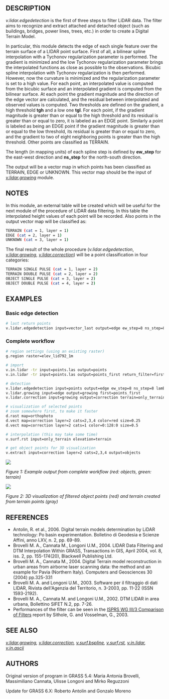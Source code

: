 ## DESCRIPTION

*v.lidar.edgedetection* is the first of three steps to filter LiDAR
data. The filter aims to recognize and extract attached and detached
object (such as buildings, bridges, power lines, trees, etc.) in order
to create a Digital Terrain Model.

In particular, this module detects the edge of each single feature over
the terrain surface of a LIDAR point surface. First of all, a bilinear
spline interpolation with a Tychonov regularization parameter is
performed. The gradient is minimized and the low Tychonov regularization
parameter brings the interpolated functions as close as possible to the
observations. Bicubic spline interpolation with Tychonov regularization
is then performed. However, now the curvature is minimized and the
regularization parameter is set to a high value. For each point, an
interpolated value is computed from the bicubic surface and an
interpolated gradient is computed from the bilinear surface. At each
point the gradient magnitude and the direction of the edge vector are
calculated, and the residual between interpolated and observed values is
computed. Two thresholds are defined on the gradient, a high threshold
**tgh** and a low one **tgl**. For each point, if the gradient magnitude
is greater than or equal to the high threshold and its residual is
greater than or equal to zero, it is labeled as an EDGE point. Similarly
a point is labeled as being an EDGE point if the gradient magnitude is
greater than or equal to the low threshold, its residual is greater than
or equal to zero, and the gradient to two of eight neighboring points is
greater than the high threshold. Other points are classified as TERRAIN.

The length (in mapping units) of each spline step is defined by
**ew_step** for the east-west direction and **ns_step** for the
north-south direction.

The output will be a vector map in which points has been classified as
TERRAIN, EDGE or UNKNOWN. This vector map should be the input of
*[v.lidar.growing](v.lidar.growing.md)* module.

## NOTES

In this module, an external table will be created which will be useful
for the next module of the procedure of LiDAR data filtering. In this
table the interpolated height values of each point will be recorded.
Also points in the output vector map will be classified as:

```bash
TERRAIN (cat = 1, layer = 1)
EDGE (cat = 2, layer = 1)
UNKNOWN (cat = 3, layer = 1)
```

The final result of the whole procedure (*v.lidar.edgedetection*,
*[v.lidar.growing](v.lidar.growing.md)*,
*[v.lidar.correction](v.lidar.correction.md)*) will be a point
classification in four categories:

```bash
TERRAIN SINGLE PULSE (cat = 1, layer = 2)
TERRAIN DOUBLE PULSE (cat = 2, layer = 2)
OBJECT SINGLE PULSE (cat = 3, layer = 2)
OBJECT DOUBLE PULSE (cat = 4, layer = 2)
```

## EXAMPLES

### Basic edge detection

```bash
# last return points
v.lidar.edgedetection input=vector_last output=edge ew_step=8 ns_step=8 lambda_g=0.5
```

### Complete workflow

```bash
# region settings (using an existing raster)
g.region raster=elev_lid792_1m

# import
v.in.lidar -tr input=points.las output=points
v.in.lidar -tr input=points.las output=points_first return_filter=first

# detection
v.lidar.edgedetection input=points output=edge ew_step=8 ns_step=8 lambda_g=0.5
v.lidar.growing input=edge output=growing first=points_first
v.lidar.correction input=growing output=correction terrain=only_terrain

# visualization of selected points
# zoom somewhere first, to make it faster
d.rast map=orthophoto
d.vect map=correction layer=2 cats=2,3,4 color=red size=0.25
d.vect map=correction layer=2 cats=1 color=0:128:0 size=0.5

# interpolation (this may take some time)
v.surf.rst input=only_terrain elevation=terrain

# get object points for 3D visualization
v.extract input=correction layer=2 cats=2,3,4 output=objects
```

![](v_lidar_edgedetection.png)

*Figure 1: Example output from complete workflow (red: objects, green:
terrain)*

![](v_lidar_edgedetection_objects.png)

*Figure 2: 3D visualization of filtered object points (red) and terrain
created from terrain points (gray)*

## REFERENCES

- Antolin, R. et al., 2006. Digital terrain models determination by
  LiDAR technology: Po basin experimentation. Bolletino di Geodesia e
  Scienze Affini, anno LXV, n. 2, pp. 69-89.
- Brovelli M. A., Cannata M., Longoni U.M., 2004. LIDAR Data Filtering
  and DTM Interpolation Within GRASS, Transactions in GIS, April 2004,
  vol. 8, iss. 2, pp. 155-174(20), Blackwell Publishing Ltd.
- Brovelli M. A., Cannata M., 2004. Digital Terrain model reconstruction
  in urban areas from airborne laser scanning data: the method and an
  example for Pavia (Northern Italy). Computers and Geosciences
  30 (2004) pp.325-331
- Brovelli M. A. and Longoni U.M., 2003. Software per il filtraggio di
  dati LIDAR, Rivista dell'Agenzia del Territorio, n. 3-2003, pp. 11-22
  (ISSN 1593-2192).
- Brovelli M. A., Cannata M. and Longoni U.M., 2002. DTM LIDAR in area
  urbana, Bollettino SIFET N.2, pp. 7-26.
- Performances of the filter can be seen in the [ISPRS WG III/3
  Comparison of Filters](https://www.itc.nl/isprs/wgIII-3/filtertest/)
  report by Sithole, G. and Vosselman, G., 2003.

## SEE ALSO

*[v.lidar.growing](v.lidar.growing.md),
[v.lidar.correction](v.lidar.correction.md),
[v.surf.bspline](v.surf.bspline.md), [v.surf.rst](v.surf.rst.md),
[v.in.lidar](v.in.lidar.md), [v.in.ascii](v.in.ascii.md)*

## AUTHORS

Original version of program in GRASS 5.4:
Maria Antonia Brovelli, Massimiliano Cannata, Ulisse Longoni and Mirko
Reguzzoni

Update for GRASS 6.X:
Roberto Antolin and Gonzalo Moreno
